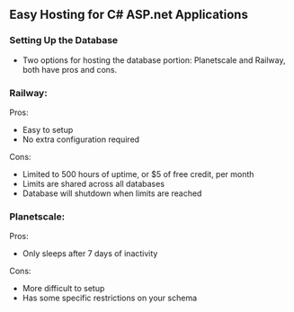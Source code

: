 ## Easy Hosting for C# ASP.net Applications

### Setting Up the Database

- Two options for hosting the database portion: Planetscale and Railway, both have pros and cons.

### Railway:

Pros:

- Easy to setup
- No extra configuration required

Cons:

- Limited to 500 hours of uptime, or $5 of free credit, per month
- Limits are shared across all databases
- Database will shutdown when limits are reached

### Planetscale:

Pros:

- Only sleeps after 7 days of inactivity

Cons:

- More difficult to setup
- Has some specific restrictions on your schema
